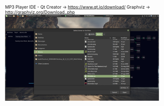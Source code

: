 MP3 Player
IDE - Qt Creator  -> https://www.qt.io/download/
Graphviz          -> http://graphviz.org/Download..php
![alt text](https://github.com/flores080/MP3-Player---Lists-Implementation/blob/master/01.png)
